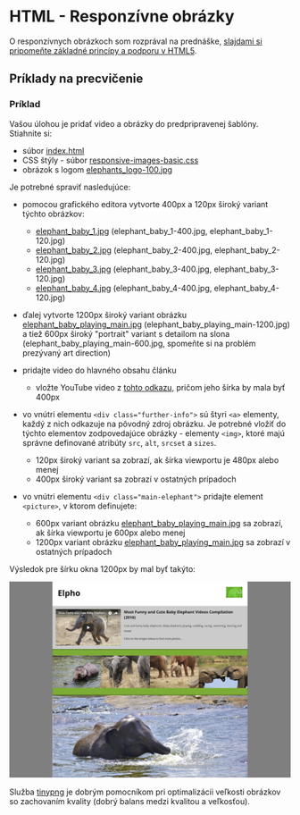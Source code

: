 # HTML - Responzívne obrázky

O responzívnych obrázkoch som rozprával na prednáške, [slajdami si pripomeňte základné princípy a podporu v HTML5](../prednasky/zdroje/02-WT-22-02-2018.pdf).

<a name="c3-responzivne-obrazky-priklady"></a>
## Príklady na precvičenie

### Príklad
Vašou úlohou je pridať video a obrázky do predpripravenej šablóny.
 Stiahnite si:
 * súbor [index.html](zdroje/index.html)
 * CSS štýly - súbor [responsive-images-basic.css](zdroje/responsive-images-basic.css)
 * obrázok s logom [elephants_logo-100.jpg](zdroje/elephants_logo-100.jpg) 
 
Je potrebné spraviť nasledujúce:

* pomocou grafického editora vytvorte 400px a 120px široký variant týchto obrázkov:
  * [elephant_baby_1.jpg](zdroje/elephant_baby_1.jpg) (elephant_baby_1-400.jpg, elephant_baby_1-120.jpg)
  * [elephant_baby_2.jpg](zdroje/elephant_baby_2.jpg) (elephant_baby_2-400.jpg, elephant_baby_2-120.jpg)
  * [elephant_baby_3.jpg](zdroje/elephant_baby_3.jpg) (elephant_baby_3-400.jpg, elephant_baby_3-120.jpg)
  * [elephant_baby_4.jpg](zdroje/elephant_baby_4.jpg) (elephant_baby_4-400.jpg, elephant_baby_4-120.jpg)
  
* ďalej vytvorte 1200px široký variant obrázku [elephant_baby_playing_main.jpg](zdroje/elephant_baby_playing_main.jpg) (elephant_baby_playing_main-1200.jpg) a tiež 600px široký "portrait" variant s detailom na slona (elephant_baby_playing_main-600.jpg, spomeňte si na problém prezývaný art direction)

* pridajte video do hlavného obsahu článku
  * vložte YouTube video z [tohto odkazu](https://www.youtube.com/watch?v=SNggmeilXDQ), pričom jeho šírka by mala byť 400px 
  
* vo vnútri elementu `<div class="further-info">` sú štyri `<a>` elementy, každý z nich odkazuje na pôvodný zdroj obrázku. Je potrebné vložiť do týchto elementov zodpovedajúce obrázky - elementy `<img>`, ktoré majú správne definované atribúty `src`, `alt`, `srcset` a `sizes`.
    * 120px široký variant sa zobrazí, ak šírka viewportu je 480px alebo menej
    * 400px široký variant sa zobrazí v ostatných prípadoch

* vo vnútri elementu  `<div class="main-elephant">` pridajte element `<picture>`, v ktorom definujete:
    * 600px variant obrázku [elephant_baby_playing_main.jpg](zdroje/elephant_baby_playing_main.jpg) sa zobrazí, ak šírka viewportu je 600px alebo menej  
    * 1200px variant obrázku [elephant_baby_playing_main.jpg](zdroje/elephant_baby_playing_main.jpg) sa zobrazí v ostatných prípadoch
    
Výsledok pre šírku okna 1200px by mal byť takýto:

![Ukážka riešenia - responzívne obrázky](zdroje/elpho-screencapture.jpg "Ukážka riešenia - responzívne obrázky")

Služba [tinypng](https://tinypng.com/) je dobrým pomocníkom pri optimalizácii veľkosti obrázkov so zachovaním kvality (dobrý balans medzi kvalitou a veľkosťou).